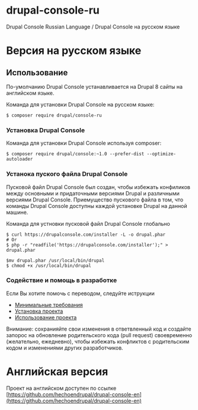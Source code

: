 # drupal-console-ru

Drupal Console Russian Language / Drupal Console на русском языке

# Версия на русском языке

## Использование

По-умолчанию Drupal Console устанавливается на Drupal 8 сайты на английском языке.

Команда для установки Drupal Console на русском языке:

```
$ composer require drupal/console-ru
```

### Установка Drupal Console

Команда для установки Drupal Console используя composer:

```
$ composer require drupal/console:~1.0 --prefer-dist --optimize-autoloader
```

### Устанока пуского файла Drupal Console

Пусковой файл Drupal Console был создан, чтобы избежать конфиликов между основными и придаточными версиями Drupal и различными версиями Drupal Console. Приемущество пускового файла в том, что команды Drupal Console доступны каждой установке Drupal на данной машине.

Команда для устновки пусковой файл Drupal Console глобально

```
$ curl https://drupalconsole.com/installer -L -o drupal.phar
# Or 
$ php -r "readfile('https://drupalconsole.com/installer');" > drupal.phar

$mv drupal.phar /usr/local/bin/drupal
$ chmod +x /usr/local/bin/drupal
```

### Содействие и помощь в разработке

Если Вы хотите помочь с переводом, следуйте иструкции

- [Минимальные требования](https://docs.drupalconsole.com/ru/contributing/project-requirements.html)
- [Установка проекта](https://docs.drupalconsole.com/ru/contributing/getting-the-project.html)
- [Использование проекта](https://docs.drupalconsole.com/ru/contributing/running-the-project.html)

Внимание: сохранияйте свои изменения в ответвленный код и создайте запорос на обновление родительского кода (pull request) своевременно (желательно, ежедневно), чтобы избежать конфликтов с родительским кодом и изменениями других разработчиков.

# Английская версия

Проект на английском доступен по ссылке [https://github.com/hechoendrupal/drupal-console-en](https://github.com/hechoendrupal/drupal-console-en)